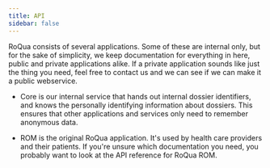 ```yaml
---
title: API
sidebar: false
---
```


RoQua consists of several applications. Some of these are internal only,
but for the sake of simplicity, we keep documentation for everything in here, public and private applications alike. If a private application sounds like just the thing you need, feel free to contact us and we can see if we can make it a public webservice.

  * Core is our internal service that hands out internal dossier identifiers,
    and knows the personally identifying information about dossiers. This ensures
    that other applications and services only need to remember anonymous data.

  * ROM is the original RoQua application. It's used by health care providers
    and their patients. If you're unsure which documentation you need, you
    probably want to look at the API reference for RoQua ROM.
